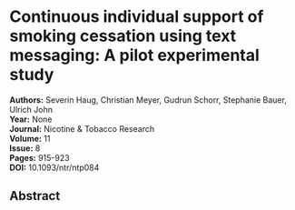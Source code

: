 # Continuous individual support of smoking cessation using text messaging: A pilot experimental study

**Authors:** Severin Haug, Christian Meyer, Gudrun Schorr, Stephanie Bauer, Ulrich John  
**Year:** None  
**Journal:** Nicotine & Tobacco Research  
**Volume:** 11  
**Issue:** 8  
**Pages:** 915-923  
**DOI:** 10.1093/ntr/ntp084  

## Abstract


